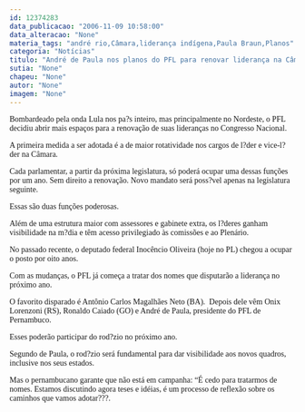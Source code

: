 ```yaml
---
id: 12374283
data_publicacao: "2006-11-09 10:58:00"
data_alteracao: "None"
materia_tags: "andré rio,Câmara,liderança indígena,Paula Braun,Planos"
categoria: "Notícias"
titulo: "André de Paula nos planos do PFL para renovar liderança na Câmara"
sutia: "None"
chapeu: "None"
autor: "None"
imagem: "None"
---
```

<p><P><FONT face=Verdana>Bombardeado pela onda Lula nos pa?s inteiro, mas principalmente no Nordeste, o PFL decidiu abrir mais espaços para a renovação de suas lideranças no Congresso Nacional.</FONT></P></p>
<p><P><FONT face=Verdana>A primeira medida a ser adotada é a de maior rotatividade nos cargos de l?der e vice-l?der na Câmara. </FONT></P></p>
<p><P><FONT face=Verdana>Cada parlamentar, a partir da próxima legislatura, só poderá ocupar uma dessas funções por um ano. Sem direito a renovação. Novo mandato será poss?vel apenas na legislatura seguinte.</FONT></P></p>
<p><P><FONT face=Verdana>Essas são duas funções poderosas. </FONT></P></p>
<p><P><FONT face=Verdana>Além de uma estrutura maior com assessores e gabinete extra, os l?deres ganham visibilidade na m?dia e têm acesso privilegiado às comissões e ao Plenário.</FONT></P></p>
<p><P><FONT face=Verdana>No passado recente, o deputado federal Inocêncio Oliveira (hoje no PL) chegou a ocupar o posto por oito anos.</FONT></P></p>
<p><P><FONT face=Verdana>Com as mudanças, o PFL já começa a tratar dos nomes que disputarão a liderança no próximo ano.</FONT></P></p>
<p><P><FONT face=Verdana>O favorito disparado é Antônio Carlos Magalhães Neto (BA).&nbsp; Depois dele vêm Onix Lorenzoni (RS), Ronaldo Caiado (GO) e André de Paula, presidente do PFL de Pernambuco.</FONT></P></p>
<p><P><FONT face=Verdana>Esses poderão participar do rod?zio no próximo ano.</FONT></P></p>
<p><P><FONT face=Verdana>Segundo de Paula, o rod?zio será fundamental para dar visibilidade aos novos quadros, inclusive nos seus estados. </FONT></P></p>
<p><P><FONT face=Verdana>Mas o pernambucano garante que não está em campanha: “É cedo para tratarmos de nomes. Estamos discutindo agora teses e idéias, é um processo de reflexão sobre os caminhos que vamos adotar???.</FONT></P> </p>
